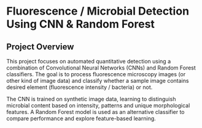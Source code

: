 # Fluorescence / Microbial Detection Using CNN & Random Forest
## Project Overview
This project focuses on automated quantitative detection using a combination of Convolutional Neural Networks (CNNs) and Random Forest classifiers.
The goal is to process fluorescence microscopy images (or other kind of image data) and classify whether a sample image contains desired element (fluorescence intensity / bacteria) or not.

The CNN is trained on synthetic image data, learning to distinguish microbial content based on intensity, patterns and unique morphological features.
A Random Forest model is used as an alternative classifier to compare performance and explore feature-based learning.
